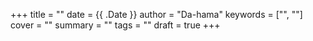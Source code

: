 +++
title = ""
date = {{ .Date }}
author = "Da-hama"
keywords = ["", ""]
cover = ""
summary = ""
tags = ""
draft = true
+++
